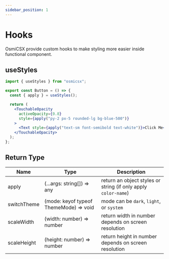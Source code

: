 ```yaml
---
sidebar_position: 1
---
```


# Hooks

OsmiCSX provide custom hooks to make styling more easier inside functional component.

## useStyles

```jsx harmony
import { useStyles } from "osmicsx";

export const Button = () => {
  const { apply } = useStyles();

  return (
    <TouchableOpacity
      activeOpacity={0.8}
      style={apply("py-2 px-5 rounded-lg bg-blue-500")}
    >
      <Text style={apply("text-sm font-semibold text-white")}>Click Me</Text>
    </TouchableOpacity>
  );
};
```

## Return Type

| Name        | Type                                   | Description                                                    |
| ----------- | -------------------------------------- | -------------------------------------------------------------- |
| apply       | (...args: string[]) => any             | return an object styles or string (if only apply `color-name`) |
| switchTheme | (mode: keyof typeof ThemeMode) => void | mode can be `dark`, `light`, or `system`                       |
| scaleWidth  | (width: number) => number              | return width in number depends on screen resolution            |
| scaleHeight | (height: number) => number             | return height in number depends on screen resolution           |
